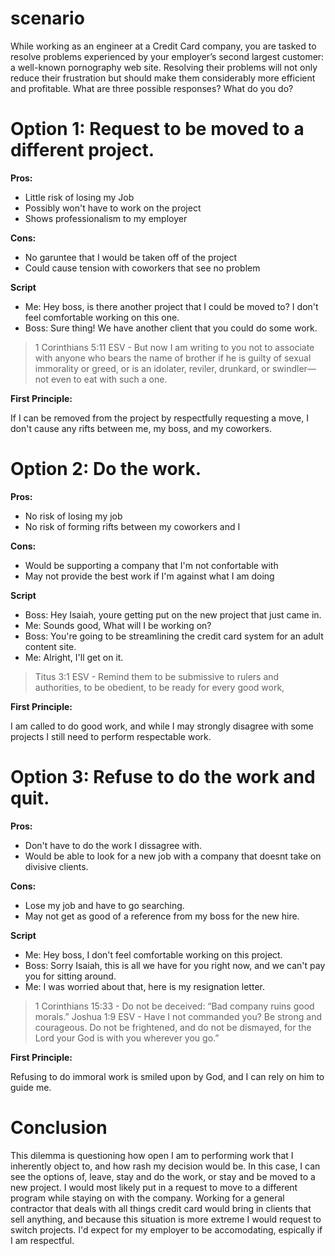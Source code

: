 # scenario 
While working as an engineer at a Credit Card company, you are tasked to resolve problems experienced by your employer’s second largest customer: a well-known pornography web site. Resolving their problems will not only reduce their frustration but should make them considerably more efficient and profitable. What are three possible responses? What do you do?
# Option 1: Request to be moved to a different project.
**Pros:**
- Little risk of losing my Job
- Possibly won't have to work on the project
- Shows professionalism to my employer

**Cons:**
- No garuntee that I would be taken off of the project 
- Could cause tension with coworkers that see no problem

**Script**
- Me: Hey boss, is there another project that I could be moved to? I don't feel comfortable working on this one.
- Boss: Sure thing! We have another client that you could do some work.
> 1 Corinthians 5:11 ESV - But now I am writing to you not to associate with anyone who bears the name of brother if he is guilty of sexual immorality or greed, or is an idolater, reviler, drunkard, or swindler—not even to eat with such a one.

**First Principle:**

If I can be removed from the project by respectfully requesting a move, I don't cause any rifts between me, my boss, and my coworkers.
# Option 2: Do the work.
**Pros:**
- No risk of losing my job
- No risk of forming rifts between my coworkers and I 

**Cons:**
- Would be supporting a company that I'm not confortable with
- May not provide the best work if I'm against what I am doing

**Script**
- Boss: Hey Isaiah, youre getting put on the new project that just came in.
- Me: Sounds good, What will I be working on?
- Boss: You're going to be streamlining the credit card system for an adult content site.
- Me: Alright, I'll get on it.
> Titus 3:1 ESV - Remind them to be submissive to rulers and authorities, to be obedient, to be ready for every good work,

**First Principle:**

I am called to do good work, and while I may strongly disagree with some projects I still need to perform respectable work.
# Option 3: Refuse to do the work and quit.

**Pros:**
- Don't have to do the work I dissagree with.
- Would be able to look for a new job with a company that doesnt take on divisive clients.

**Cons:**
- Lose my job and have to go searching.
- May not get as good of a reference from my boss for the new hire. 

**Script**
- Me: Hey boss, I don't feel comfortable working on this project.
- Boss: Sorry Isaiah, this is all we have for you right now, and we can't pay you for sitting around.
- Me: I was worried about that, here is my resignation letter.
> 1 Corinthians 15:33 - Do not be deceived: “Bad company ruins good morals.”
> Joshua 1:9 ESV - Have I not commanded you? Be strong and courageous. Do not be frightened, and do not be dismayed, for the Lord your God is with you wherever you go.”

**First Principle:**

Refusing to do immoral work is smiled upon by God, and I can rely on him to guide me.

# Conclusion

This dilemma is questioning how open I am to performing work that I inherently object to, and how rash my decision would be. In this case, I can see the options of, leave, stay and do the work, or stay and be moved to a new project. I would most likely put in a request to move to a different program while staying on with the company. Working for a general contractor that deals with all things credit card would bring in clients that sell anything, and because this situation is more extreme I would request to switch projects. I'd expect for my employer to be accomodating, espically if I am respectful.

